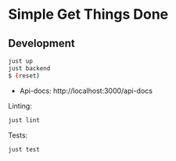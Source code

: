 # Simple Get Things Done

## Development

```bash
just up
just backend
$ (reset)
```

* Api-docs: http://localhost:3000/api-docs

Linting:

```bash
just lint
```

Tests:

```bash
just test
```
